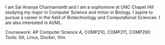 I am Sai Ananya Channamsetti and I am a sophomore at UNC Chapel Hill studying my major in Computer Science and minor in Biology.
I aspire to pursue a career in the field of Biotechnology and Computational Sciences. I am also interested in AI/ML.

Coursework: AP Computer Science A, COMP210, COMP211, COMP290
Tools: Git, Linux, Docker, Vim

<!---
SaiAnanyaC/SaiAnanyaC is a ✨ special ✨ repository because its `README.md` (this file) appears on your GitHub profile.
You can click the Preview link to take a look at your changes.
--->
